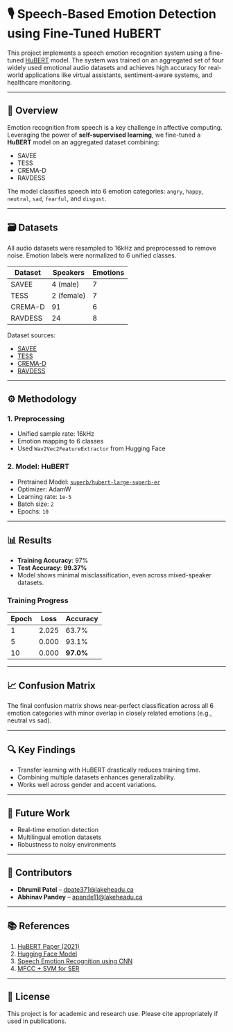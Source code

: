 # 🎙️ Speech-Based Emotion Detection using Fine-Tuned HuBERT

This project implements a speech emotion recognition system using a fine-tuned [HuBERT](https://arxiv.org/abs/2106.07447) model. The system was trained on an aggregated set of four widely used emotional audio datasets and achieves high accuracy for real-world applications like virtual assistants, sentiment-aware systems, and healthcare monitoring.

---

## 📌 Overview

Emotion recognition from speech is a key challenge in affective computing. Leveraging the power of **self-supervised learning**, we fine-tuned a **HuBERT** model on an aggregated dataset combining:

- SAVEE  
- TESS  
- CREMA-D  
- RAVDESS  

The model classifies speech into 6 emotion categories: `angry`, `happy`, `neutral`, `sad`, `fearful`, and `disgust`.

---

## 🗃️ Datasets

All audio datasets were resampled to 16kHz and preprocessed to remove noise. Emotion labels were normalized to 6 unified classes.

| Dataset   | Speakers | Emotions |
|-----------|----------|----------|
| SAVEE     | 4 (male) | 7        |
| TESS      | 2 (female)| 7        |
| CREMA-D   | 91       | 6        |
| RAVDESS   | 24       | 8        |

Dataset sources:
- [SAVEE](https://www.kaggle.com/datasets/ejlok1/surrey-audiovisual-expressed-emotion-savee)
- [TESS](https://www.kaggle.com/datasets/ejlok1/toronto-emotional-speech-set-tess)
- [CREMA-D](https://www.kaggle.com/datasets/ejlok1/cremad)
- [RAVDESS](https://www.kaggle.com/datasets/uwrfkaggler/ravdess-emotional-speech-audio)

---

## ⚙️ Methodology

### 1. Preprocessing
- Unified sample rate: 16kHz
- Emotion mapping to 6 classes
- Used `Wav2Vec2FeatureExtractor` from Hugging Face

### 2. Model: HuBERT
- Pretrained Model: [`superb/hubert-large-superb-er`](https://huggingface.co/superb/hubert-large-superb-er)
- Optimizer: AdamW
- Learning rate: `1e-5`
- Batch size: `2`
- Epochs: `10`

---

## 📊 Results

- **Training Accuracy**: 97%
- **Test Accuracy**: **99.37%**
- Model shows minimal misclassification, even across mixed-speaker datasets.

### Training Progress

| Epoch | Loss   | Accuracy |
|-------|--------|----------|
| 1     | 2.025  | 63.7%    |
| 5     | 0.000  | 93.1%    |
| 10    | 0.000  | **97.0%**|

---

## 📈 Confusion Matrix

The final confusion matrix shows near-perfect classification across all 6 emotion categories with minor overlap in closely related emotions (e.g., neutral vs sad).

---

## 🔍 Key Findings

- Transfer learning with HuBERT drastically reduces training time.
- Combining multiple datasets enhances generalizability.
- Works well across gender and accent variations.

---

## 🚀 Future Work

- Real-time emotion detection
- Multilingual emotion datasets
- Robustness to noisy environments

---

## 👥 Contributors

- **Dhrumil Patel** – [dpate371@lakeheadu.ca](mailto:dpate371@lakeheadu.ca)
- **Abhinav Pandey** – [apande11@lakeheadu.ca](mailto:apande11@lakeheadu.ca)

---

## 📚 References

1. [HuBERT Paper (2021)](https://arxiv.org/abs/2106.07447)  
2. [Hugging Face Model](https://huggingface.co/superb/hubert-large-superb-er)  
3. [Speech Emotion Recognition using CNN](https://ieeexplore.ieee.org/document/8706610)  
4. [MFCC + SVM for SER](https://ieeexplore.ieee.org/abstract/document/7877753)  

---

## 📝 License

This project is for academic and research use. Please cite appropriately if used in publications.
